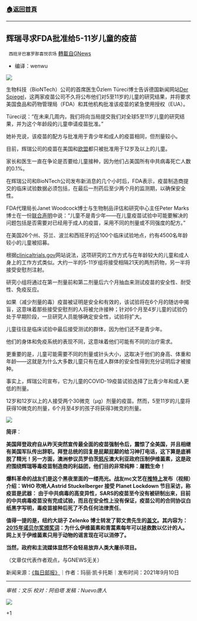 ###  [:house:返回首頁](https://github.com/ourhimalayas/txt)
---


## 辉瑞寻求FDA批准给5-11岁儿童的疫苗
` 西班牙巴塞罗那喜悦农场` [轉載自GNews](https://gnews.org/zh-hans/1525661/)

- 编译：wenwu


![](https://assets.gnews.org/wp-content/uploads/2021/09/01-6.jpg)

生物科技（BioNTech）公司的首席医生Özlem Türeci博士告诉德国新闻网站[Der Spiegel](https://www.spiegel.de/consent-a-?targetUrl=https://www.spiegel.de/wissenschaft/corona-pandemie-biontech-gruender-rechnen-mit-impfstoff-fuer-fuenf-bis-elfjaehrige-kinder-in-wenigen-wochen-a-1c02cb48-dd17-4cab-953f-0d437d49707a)，这两家疫苗公司不久将公布他们对5至11岁的儿童的研究结果，并将要求美国食品和药物管理局（FDA）和其他机构批准该疫苗的紧急使用授权（EUA）。

Türeci说：“在未来几周内，我们将向当局提交我们对全球5至11岁儿童的研究结果，并为这个年龄段的儿童申请疫苗批准。”

她补充说，该疫苗的配方与批准用于青少年和成人的疫苗相同，但剂量较小。

目前，辉瑞公司的疫苗在美国和[欧盟](https://www.dailymail.co.uk/news/european-union/index.html)都只被批准用于12岁及以上的儿童。

家长和医生一直在争论是否要给儿童接种，因为他们占美国所有中共病毒死亡人数的0.1%。

在辉瑞公司和BioNTech公司发布新消息的几个小时后，FDA表示，疫苗制造商提交的临床试验数据必须包括，在最后一剂药后至少两个月的监测期，以确保安全性。

FDA代理局长Janet Woodcock博士与生物制品评估和研究中心主任Peter Marks博士在一份[联合声明](https://www.fda.gov/news-events/press-announcements/fda-will-follow-science-covid-19-vaccines-young-children)中说：“儿童不是青少年——在儿童疫苗试验中可能要解决的问题包括是否需要对已经用于成人的疫苗，采用不同的剂量或不同强度的配方。”

在美国26个州、芬兰、波兰和西班牙的近100个临床试验地点，约有4500名年龄较小的儿童被招募。

根据[clinicaltrials.gov](https://clinicaltrials.gov/ct2/show/NCT04816643?type=Intr&amp;cond=Covid19&amp;age=0&amp;draw=2)网站说法，这项研究的工作方式与在年龄较大的儿童和成人身上的工作方式类似。大约一半的5-11岁组将接受相隔21天的两剂药物，另一半将接受安慰剂注射。

研究小组将通过在第一剂量前和第二剂量后六个月抽血来测试疫苗的安全性、耐受性、免疫反应。

如果（减少剂量的毒）疫苗被证明是安全和有效的，该试验将在6个月的随访中揭盲，这意味着那些接受安慰剂的人将被允许接种；针对6个月至4岁儿童的试验仍处于早期阶段，一旦研究人员能够确定安全性，试验将扩大。

儿童往往是临床试验中最后接受测试的群体，因为他们还不是青少年。

他们的身体和免疫系统的表现不同，这意味着他们可能有不同的治疗需求。

更重要的是，儿童可能需要不同的剂量或针头大小，这取决于他们的身高、体重和年龄——这就是为什么大多数儿童只有在成人群体的安全性得到充分证明后才被接种。

事实上，辉瑞公司宣布，它为儿童的COVID-19疫苗试验选择了比青少年和成人更低的剂量。

12岁和12岁以上的人接受两个30微克（μg）剂量的疫苗。然而，5至11岁的儿童将获得10微克的剂量，6个月至4岁的孩子将获得3微克的剂量。

![](https://assets.gnews.org/wp-content/uploads/2021/09/02-6.jpg)

**简评**：

**美国拜登政府自从昨天突然宣传最全面的疫苗强制令后，震惊了全美国，并且相继有美国军队传出辞职。拜登总统的回复是屁颠屁颠的给习神打电话，这下算是底裤脱了精光！另一方面，澳洲参议员罗伯茨[怒斥](https://gettr.com/post/pajve70361)澳大利亚政府压制伊维菌素，这是政府围绕辉瑞等毒疫苗制造商的利益团，他们目的非常纯粹：屠戮生命！**

**爆料革命的战友们是这个黑夜里面的一缕亮光。战友mc文艺在[推特上](https://twitter.com/mc64122225/status/1436325255891480583?s=20)发布（视频）介绍：WHO 吹哨人Astrid Stuckelberger 接受 Planet Lockdown 节目采访，称疫苗是武器： 由于中共病毒的高变异性，SARS的疫苗至今没有被研制出来，目前的中共病毒疫苗没有完成试验，而且在安全性上没有保证，疫苗公司的合同协议白纸黑字写明，毒疫苗接种后死了不负任何法律责任**。

**值得一提的是，纽约大胡子 Zelenko 博士转发了郭文贵先生的[盖文](https://gettr.com/post/pakc99da9e)。其内容为：[2015年诺贝尔奖颁奖词](https://idpjournal.biomedcentral.com/articles/10.1186/s40249-015-0091-8)：为什么伊维菌素和青蒿素每年可以拯救数以亿计的人。网上关于伊维菌素只用于动物的谣言现在可以消停了。**

**当然，政府和主流媒体显然不会轻易放弃人类大屠杀项目。**

（文章仅代表作者观点，与GNEWS无关）

新闻来源：[《每日邮报》](https://www.dailymail.co.uk/health/article-9977965/Pfizer-planning-seek-approval-COVID-19-vaccine-children-aged-five-older.html)｜作者：玛丽·凯卡托斯｜发布时间：2021年9月10日

* * *

*审核：文乐
校对：阿伯塔
发稿：Nuevo唐人*

![](https://assets.gnews.org/wp-content/uploads/2021/09/GNEWS_CH.-5-1536x1086-1.jpeg)





+1
